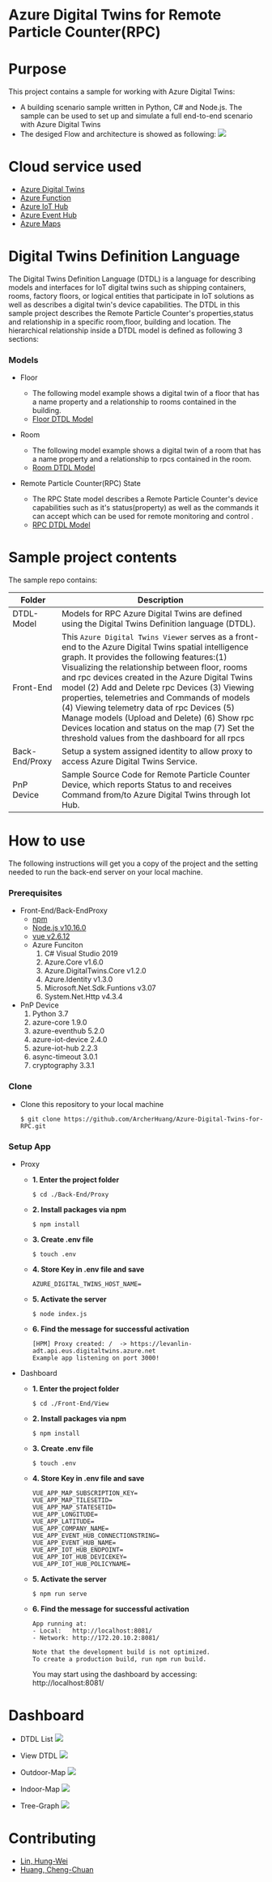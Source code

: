 # Azure Digital Twins for Remote Particle Counter(RPC)

# Purpose
This project contains a sample for working with Azure Digital Twins:
* A building scenario sample written in Python, C# and Node.js. The sample can be used to set up and simulate a full end-to-end scenario with Azure Digital Twins
* The desiged Flow and architecture is showed as following:
![](./Image/architeture.png)

# Cloud service used
* [Azure Digital Twins](https://docs.microsoft.com/zh-tw/azure/digital-twins/overview)
* [Azure Function](https://docs.microsoft.com/zh-tw/azure/azure-functions/functions-overview)
* [Azure IoT Hub](https://docs.microsoft.com/zh-tw/azure/iot-hub/about-iot-hub)
* [Azure Event Hub](https://docs.microsoft.com/zh-tw/azure/event-hubs/event-hubs-about)
* [Azure Maps](https://docs.microsoft.com/zh-tw/azure/azure-maps/about-azure-maps)

# Digital Twins Definition Language
The Digital Twins Definition Language (DTDL) is a language for describing models and interfaces for IoT digital twins such as shipping containers, rooms, factory floors, or logical entities that participate in IoT solutions as well as describes a digital twin's device capabilities. The DTDL in this sample project describes the Remote Particle Counter's properties,status and relationship in a specific room,floor, building and location. The hierarchical relationship inside a DTDL model is defined as following 3 sections:  

### Models
* Floor
  * The following model example shows a digital twin of a floor that has a name property and a relationship to rooms contained in the building.
  * [Floor DTDL Model](./DTDL-Model/floor-v3.json) 

* Room
  * The following model example shows a digital twin of a room that has a name property and a relationship to rpcs contained in the room.
  * [Room DTDL Model](./DTDL-Model/room-v3.json) 

* Remote Particle Counter(RPC) State
  * The RPC State model describes a Remote Particle Counter's device capabilities such as it's status(property) as well as the commands it can accept which can be used for remote monitoring and control .
  * [RPC DTDL Model](./DTDL-Model/rpcStats-v9.json)

# Sample project contents
The sample repo contains:

| Folder | Description |
| --- | --- |
| DTDL-Model | Models for RPC Azure Digital Twins are defined using the Digital Twins Definition language (DTDL). |
| Front-End | This `Azure Digital Twins Viewer` serves as a front-end to the Azure Digital Twins spatial intelligence graph. It provides the following features:(1) Visualizing the relationship between floor, rooms and rpc devices created in the Azure Digital Twins model (2) Add and Delete rpc Devices (3) Viewing properties, telemetries and Commands of models (4) Viewing telemetry data of rpc Devices (5) Manage models (Upload and Delete) (6) Show rpc Devices location and status on the map (7) Set the threshold values from the dashboard for all rpcs |
| Back-End/Proxy | Setup a system assigned identity to allow proxy to access Azure Digital Twins Service. |
| PnP Device | Sample Source Code for Remote Particle Counter Device, which reports Status to and receives Command from/to Azure Digital Twins through Iot Hub. |

# How to use
The following instructions will get you a copy of the project and the setting needed to run the back-end server on your local machine.

### Prerequisites
 * Front-End/Back-EndProxy 
   * [npm](https://www.npmjs.com/get-npm)
   * [Node.js v10.16.0](https://nodejs.org/en/download/)
   * [vue v2.6.12](https://vuejs.org/)
   * Azure Funciton
     1. C# Visual Studio 2019
     1. Azure.Core v1.6.0
     2. Azure.DigitalTwins.Core v1.2.0
     3. Azure.Identity v1.3.0
     4. Microsoft.Net.Sdk.Funtions v3.07
     5. System.Net.Http  v4.3.4
* PnP Device
     1. Python 3.7 
     2. azure-core 1.9.0
     3. azure-eventhub 5.2.0
     4. azure-iot-device 2.4.0
     5. azure-iot-hub 2.2.3
     6. async-timeout 3.0.1
     7. cryptography 3.3.1

### Clone
* Clone this repository to your local machine
  ```
  $ git clone https://github.com/ArcherHuang/Azure-Digital-Twins-for-RPC.git
  ```
### Setup App
* Proxy
  * **1. Enter the project folder**
    ```
    $ cd ./Back-End/Proxy
    ```
  * **2. Install packages via npm**
    ```
    $ npm install
    ```
  * **3. Create .env file**
    ```
    $ touch .env
    ```
  * **4. Store Key in .env file and save**
    ```
    AZURE_DIGITAL_TWINS_HOST_NAME=
    ```
  * **5. Activate the server**
    ```
    $ node index.js
    ```
  * **6. Find the message for successful activation**
    ```
    [HPM] Proxy created: /  -> https://levanlin-adt.api.eus.digitaltwins.azure.net
    Example app listening on port 3000!
    ```

* Dashboard
  * **1. Enter the project folder**
    ```
    $ cd ./Front-End/View
    ```
  * **2. Install packages via npm**
    ```
    $ npm install
    ```
  * **3. Create .env file**
    ```
    $ touch .env
    ```
  * **4. Store Key in .env file and save**
    ```
    VUE_APP_MAP_SUBSCRIPTION_KEY=
    VUE_APP_MAP_TILESETID=
    VUE_APP_MAP_STATESETID=
    VUE_APP_LONGITUDE=
    VUE_APP_LATITUDE=
    VUE_APP_COMPANY_NAME=
    VUE_APP_EVENT_HUB_CONNECTIONSTRING=
    VUE_APP_EVENT_HUB_NAME=
    VUE_APP_IOT_HUB_ENDPOINT=
    VUE_APP_IOT_HUB_DEVICEKEY=
    VUE_APP_IOT_HUB_POLICYNAME=
    ```
  * **5. Activate the server**
    ```
    $ npm run serve
    ```
  * **6. Find the message for successful activation**
    ```
    App running at:
    - Local:   http://localhost:8081/ 
    - Network: http://172.20.10.2:8081/

    Note that the development build is not optimized.
    To create a production build, run npm run build.
    ```
    You may start using the dashboard by accessing: http://localhost:8081/

# Dashboard
* DTDL List
![](./Image/DTDL.png)

* View DTDL
![](./Image/View-DTDL.png)

* Outdoor-Map
![](./Image/Outdoor-Map.png)

* Indoor-Map
![](./Image/Indoor-Map.png)

* Tree-Graph
![](./Image/Tree-Graph.png)

# Contributing
* [Lin, Hung-Wei]()
* [Huang, Cheng-Chuan](https://github.com/ArcherHuang)
